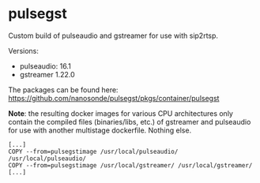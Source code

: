 # pulsegst
Custom build of pulseaudio and gstreamer for use with sip2rtsp.

Versions:
* pulseaudio: 16.1
* gstreamer 1.22.0

The packages can be found here: https://github.com/nanosonde/pulsegst/pkgs/container/pulsegst

**Note**: the resulting docker images for various CPU architectures only contain the compiled files (binaries/libs, etc.) of gstreamer and pulseaudio for use with another multistage dockerfile. Nothing else.
```
[...]
COPY --from=pulsegstimage /usr/local/pulseaudio/ /usr/local/pulseaudio/
COPY --from=pulsegstimage /usr/local/gstreamer/ /usr/local/gstreamer/
[...]
```
